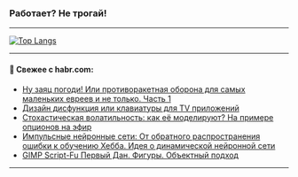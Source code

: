 ### Работает? Не трогай!

---
<!--
#### 🛠️ Technical stack:

![Java](https://img.shields.io/badge/Java-informational?logo=Oracle&style=flat&logoColor=white&color=FF4500)
![Kotlin](https://img.shields.io/badge/Kotlin-informational?logo=Kotlin&style=flat&logoColor=white&color=774D97)
![TS](https://img.shields.io/badge/TypeScript-informational?logo=typeScript&style=flat&logoColor=black&color=017acc)
![Python](https://img.shields.io/badge/Python-informational?logo=Python&style=flat&logoColor=black&color=ffdd54) <br>
![Spring](https://img.shields.io/badge/Spring-informational?logo=Spring&style=flat&logoColor=white&color=6DB33F) 
![SpringBoot](https://img.shields.io/badge/SpringBoot-informational?logo=SpringBoot&style=flat&logoColor=white&color=6DB33F)
![Nest](https://img.shields.io/badge/NestJS-informational?logo=NestJS&style=flat&logoColor=white&color=E0234E) 
![NodeJS](https://img.shields.io/badge/NodeJS-informational?logo=node.js&style=flat&logoColor=white&color=70A760)<br>
![PostgreSQL](https://img.shields.io/badge/PostgreSQL-informational?logo=PostgreSQL&style=flat&logoColor=white&color=DAA520)
![MongoDB](https://img.shields.io/badge/MongoDB-informational?logo=MongoDB&style=flat&logoColor=white&color=870000)
![Apache](https://img.shields.io/badge/Apache-informational?logo=apache&style=flat&logoColor=white&color=f74e28)

___ 
-->

<!--- #### 🛠️ : --->

[![Top Langs](https://github-readme-stats-82jvfl3w3-advtsettinggmailcoms-projects.vercel.app/api/top-langs/?username=zloylis&langs_count=10&hide_title=true&title_color=e6edf3&size_weight=0.5&count_weight=0.5&layout=compact&hide_progress=true&hide_border=true&theme=dracula)](https://github.com/zloylis)

<!---


####  :octocat:&nbsp;&nbsp; Статистика:

![GitHub stats](https://github-readme-stats-u2qms2cxw-advtsettinggmailcoms-projects.vercel.app/api?username=zloylis&show_icons=true&hide_border=true&theme=dracula&title_color=e6edf3&include_all_commits=true&count_private=true&hide_rank=false&hide_title=true&rank_icon=github)
-->
---

#### 💬 Свежее с habr.com:

<!-- BLOG-POST-LIST:START -->
- [Ну заяц погоди! Или противоракетная оборона для самых маленьких евреев и не только. Часть 1](https://habr.com/ru/articles/878168/?utm_source=habrahabr&utm_medium=rss&utm_campaign=878168)
- [Дизайн дисфункция или клавиатуры для TV приложений](https://habr.com/ru/articles/878840/?utm_source=habrahabr&utm_medium=rss&utm_campaign=878840)
- [Стохастическая волатильность: как её моделируют? На примере опционов на эфир](https://habr.com/ru/articles/878744/?utm_source=habrahabr&utm_medium=rss&utm_campaign=878744)
- [Импульсные нейронные сети: От обратного распространения ошибки к обучению Хебба. Идея о динамической нейронной сети](https://habr.com/ru/articles/878810/?utm_source=habrahabr&utm_medium=rss&utm_campaign=878810)
- [GIMP Script-Fu Первый Дан. Фигуры. Объектный подход](https://habr.com/ru/articles/878808/?utm_source=habrahabr&utm_medium=rss&utm_campaign=878808)
<!-- BLOG-POST-LIST:END -->

---
